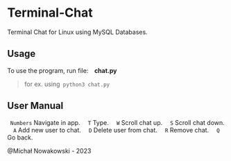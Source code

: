 # Terminal-Chat
Terminal Chat for Linux using MySQL Databases.

## Usage

To use the program, run file:&emsp;<b>chat.py</b>

> for ex. using&ensp;`python3 chat.py`

## User Manual
&ensp;`Numbers` Navigate in app.
&ensp;&ensp;`T` Type.
&ensp;&ensp;`W` Scroll chat up.
&ensp;&ensp;`S` Scroll chat down.
&ensp;&ensp;`A` Add new user to chat.
&ensp;&ensp;`D` Delete user from chat.
&ensp;&ensp;`R` Remove chat.
&ensp;&ensp;`Q` Go back.

@Michał Nowakowski - 2023
